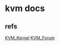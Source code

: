# kvm docs

## refs

[KVM_Kernel](https://www.kernel.org/doc/html/latest/virt/kvm/index.html)
[KVM_Forum](https://lwn.net/Archives/ConferenceByYear/#2020-KVM_Forum)
